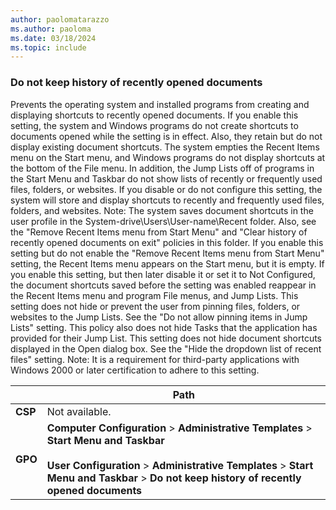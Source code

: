 ```yaml
---
author: paolomatarazzo
ms.author: paoloma
ms.date: 03/18/2024
ms.topic: include
---
```


### Do not keep history of recently opened documents

Prevents the operating system and installed programs from creating and displaying shortcuts to recently opened documents. If you enable this setting, the system and Windows programs do not create shortcuts to documents opened while the setting is in effect. Also, they retain but do not display existing document shortcuts. The system empties the Recent Items menu on the Start menu, and Windows programs do not display shortcuts at the bottom of the File menu. In addition, the Jump Lists off of programs in the Start Menu and Taskbar do not show lists of recently or frequently used files, folders, or websites. If you disable or do not configure this setting, the system will store and display shortcuts to recently and frequently used files, folders, and websites. Note: The system saves document shortcuts in the user profile in the System-drive\Users\User-name\Recent folder. Also, see the "Remove Recent Items menu from Start Menu" and "Clear history of recently opened documents on exit" policies in this folder. If you enable this setting but do not enable the "Remove Recent Items menu from Start Menu" setting, the Recent Items menu appears on the Start menu, but it is empty. If you enable this setting, but then later disable it or set it to Not Configured, the document shortcuts saved before the setting was enabled reappear in the Recent Items menu and program File menus, and Jump Lists. This setting does not hide or prevent the user from pinning files, folders, or websites to the Jump Lists. See the "Do not allow pinning items in Jump Lists" setting. This policy also does not hide Tasks that the application has provided for their Jump List. This setting does not hide document shortcuts displayed in the Open dialog box. See the "Hide the dropdown list of recent files" setting. Note: It is a requirement for third-party applications with Windows 2000 or later certification to adhere to this setting.

|  | Path |
|--|--|
| **CSP** | Not available. |
| **GPO** | **Computer Configuration** > **Administrative Templates** > **Start Menu and Taskbar**<br><br> **User Configuration** > **Administrative Templates** > **Start Menu and Taskbar** > **Do not keep history of recently opened documents**|
